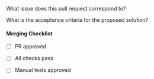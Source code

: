 <!-- Pull Request Template example -->

What issue does this pull request correspond to?

What is the acceptance criteria for the proposed solution? 

#### Merging Checklist
- [ ] PR approved
- [ ] All checks pass
- [ ] Manual tests approved


